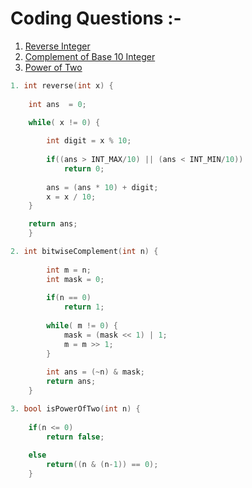 # Coding Questions :-

1. [Reverse Integer](https://leetcode.com/problems/reverse-integer)
2. [Complement of Base 10 Integer](https://leetcode.com/problems/complement-of-base-10-integer)
3. [Power of Two](https://leetcode.com/problems/power-of-two/)

``` cpp
1. int reverse(int x) {
        
    int ans  = 0;

    while( x != 0) {
            
        int digit = x % 10;
            
        if((ans > INT_MAX/10) || (ans < INT_MIN/10))
            return 0;
            
        ans = (ans * 10) + digit;
        x = x / 10;     
    }

    return ans;
    }
```

``` cpp
2. int bitwiseComplement(int n) {
        
        int m = n;
        int mask = 0;
        
        if(n == 0)
            return 1;
        
        while( m != 0) {
            mask = (mask << 1) | 1;
            m = m >> 1;
        }
        
        int ans = (~n) & mask;
        return ans;        
    }
```

``` cpp
3. bool isPowerOfTwo(int n) {
        
    if(n <= 0) 
        return false;
    
    else
        return((n & (n-1)) == 0);
    }
```